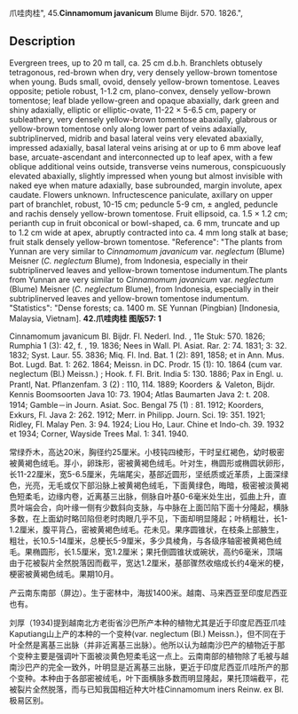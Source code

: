 爪哇肉桂",
45.**Cinnamomum javanicum** Blume Bijdr. 570. 1826.",

## Description
Evergreen trees, up to 20 m tall, ca. 25 cm d.b.h. Branchlets obtusely tetragonous, red-brown when dry, very densely yellow-brown tomentose when young. Buds small, ovoid, densely yellow-brown tomentose. Leaves opposite; petiole robust, 1-1.2 cm, plano-convex, densely yellow-brown tomentose; leaf blade yellow-green and opaque abaxially, dark green and shiny adaxially, elliptic or elliptic-ovate, 11-22 × 5-6.5 cm, papery or subleathery, very densely yellow-brown tomentose abaxially, glabrous or yellow-brown tomentose only along lower part of veins adaxially, subtriplinerved, midrib and basal lateral veins very elevated abaxially, impressed adaxially, basal lateral veins arising at or up to 6 mm above leaf base, arcuate-ascendant and interconnected up to leaf apex, with a few oblique additional veins outside, transverse veins numerous, conspicuously elevated abaxially, slightly impressed when young but almost invisible with naked eye when mature adaxially, base subrounded, margin involute, apex caudate. Flowers unknown. Infructescence paniculate, axillary on upper part of branchlet, robust, 10-15 cm; peduncle 5-9 cm, ± angled, peduncle and rachis densely yellow-brown tomentose. Fruit ellipsoid, ca. 1.5 × 1.2 cm; perianth cup in fruit obconical or bowl-shaped, ca. 6 mm, truncate and up to 1.2 cm wide at apex, abruptly contracted into ca. 4 mm long stalk at base; fruit stalk densely yellow-brown tomentose.
  "Reference": "The plants from Yunnan are very similar to *Cinnamomum javanicum* var. *neglectum* (Blume) Meisner (*C. neglectum* Blume), from Indonesia, especially in their subtriplinerved leaves and yellow-brown tomentose indumentum.The plants from Yunnan are very similar to *Cinnamomum javanicum* var. *neglectum* (Blume) Meisner (*C. neglectum* Blume), from Indonesia, especially in their subtriplinerved leaves and yellow-brown tomentose indumentum.
  "Statistics": "Dense forests; ca. 1400 m. SE Yunnan (Pingbian) [Indonesia, Malaysia, Vietnam].
**42.爪哇肉桂 图版57: 1**

Cinnamomum javanicum Bl. Bijdr. Fl. Nederl. Ind. , 11e Stuk: 570. 1826; Rumphia 1 (3): 42, f. , 19. 1836; Nees in Wall. Pl. Asiat. Rar. 2: 74. 1831; 3: 32. 1832; Syst. Laur. 55. 3836; Miq. Fl. Ind. Bat. 1 (2): 891, 1858; et in Ann. Mus. Bot. Lugd. Bat. 1: 262. 1864; Meissn. in DC. Prodr. 15 (1): 10. 1864 (cum var. neglectum (Bl.) Meissn.) ; Hook. f. Fl. Brit. India 5: 130. 1886; Pax in Engl. u. Prantl, Nat. Pflanzenfam. 3 (2) : 110, 114. 1889; Koorders ＆ Valeton, Bijdr. Kennis Boomsoorten Java 10: 73. 1904; Atlas Baumarten Java 2: t. 208. 1914; Gamble－in Journ. Asiat. Soc. Bengal 75 (1) : 81. 1912; Koorders, Exkurs, Fl. Java 2: 262. 1912; Merr. in Philipp. Journ. Sci. 19: 351. 1921; Ridley, Fl. Malay Pen. 3: 94. 1924; Liou Ho, Laur. Chine et Indo-ch. 39. 1932 et 1934; Corner, Wayside Trees Mal. 1: 341. 1940.

常绿乔木，高达20米，胸径约25厘米。小枝钝四棱形，干时呈红褐色，幼时极密被黄褐色绒毛。芽小，卵珠形，密被黄褐色绒毛。叶对生，椭圆形或椭圆状卵形，长11-22厘米，宽5-6.5厘米，先端尾尖，基部近圆形，坚纸质或近革质，上面深绿色，光亮，无毛或仅下部沿脉上被黄褐色绒毛，下面黄绿色，晦暗，极密被淡黄褐色短柔毛，边缘内卷，近离基三出脉，侧脉自叶基0-6毫米处生出，弧曲上升，直贯叶端会合，向叶缘一侧有少数斜向支脉，与中脉在上面凹陷下面十分隆起，横脉多数，在上面幼时略凹陷但老时肉眼几乎不见，下面却明显隆起；叶柄粗壮，长1-1.2厘米，腹平背凸，密被黄褐色绒毛。花未见。果序圆锥状，在枝条上部腋生，粗壮，长10.5-14厘米，总梗长5-9厘米，多少具棱角，与各级序轴密被黄褐色绒毛。果椭圆形，长1.5厘米，宽1.2厘米；果托倒圆锥状或碗状，高约6毫米，顶端由于花被裂片全然脱落因而截平，宽达1.2厘米，基部骤然收缩成长约4毫米的梗，梗密被黄褐色绒毛。果期10月。

产云南东南部（屏边）。生于密林中，海拔1400米。越南、马来西亚至印度尼西亚也有。

刘厚（1934)提到越南北方老街省沙巴所产本种的植物尤其是近于印度尼西亚爪哇Kaputiang山上产的本种的一个变种(var. neglectum (Bl.) Meissn.)，但不同在于叶全然是离基三出脉（并非近离基三出脉）。他所以认为越南沙巴产的植物近于那个变种主要是强调叶下面被淡黄色短柔毛这一点上。云南南部的植物除了毛被与越南沙巴产的完全一致外，叶明显是近离基三出脉，更近于印度尼西亚爪哇所产的那个变种。本种由于各部密被绒毛，叶下面横脉多数而明显隆起，果托顶端截平，花被裂片全然脱落，而与已知我国相近种大叶桂Cinnamomum iners Reinw. ex Bl. 极易区别。
